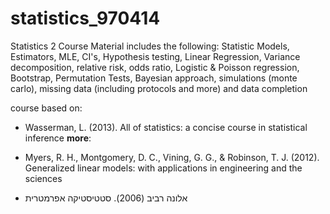# statistics_970414
Statistics 2 Course
Material includes the following:
Statistic Models, Estimators, MLE, CI's, Hypothesis testing, Linear Regression, Variance decomposition, relative risk, odds ratio, Logistic & Poisson regression, Bootstrap, Permutation Tests, Bayesian approach, simulations (monte carlo), missing data (including protocols and more) and data completion  

course based on: 
- Wasserman, L. (2013). All of statistics: a concise course in statistical inference
**more**:
  
- Myers, R. H., Montgomery, D. C., Vining, G. G., & Robinson, T. J. (2012). Generalized linear models: with applications in engineering and the sciences
- אלונה רביב (2006). סטטיסטיקה אפרמטרית 
